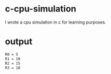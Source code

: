 # c-cpu-simulation
I wrote a cpu simulation in c for learning purposes.

# output
```sh
R0 = 5
R1 = 10
R2 = 15
R3 = 10
```
